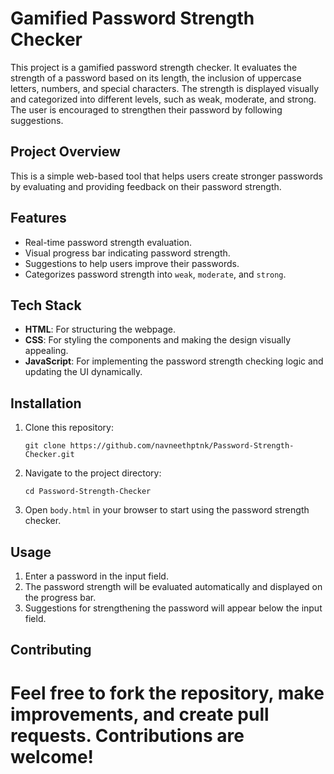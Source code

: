 # Gamified Password Strength Checker

This project is a gamified password strength checker. It evaluates the strength of a password based on its length, the inclusion of uppercase letters, numbers, and special characters. The strength is displayed visually and categorized into different levels, such as weak, moderate, and strong. The user is encouraged to strengthen their password by following suggestions.

## Project Overview

This is a simple web-based tool that helps users create stronger passwords by evaluating and providing feedback on their password strength.

## Features

- Real-time password strength evaluation.
- Visual progress bar indicating password strength.
- Suggestions to help users improve their passwords.
- Categorizes password strength into `weak`, `moderate`, and `strong`.

## Tech Stack

- **HTML**: For structuring the webpage.
- **CSS**: For styling the components and making the design visually appealing.
- **JavaScript**: For implementing the password strength checking logic and updating the UI dynamically.

## Installation

1. Clone this repository:

   ```
   git clone https://github.com/navneethptnk/Password-Strength-Checker.git
   ```

2. Navigate to the project directory:

   ```
   cd Password-Strength-Checker
   ```

3. Open `body.html` in your browser to start using the password strength checker.

## Usage

1. Enter a password in the input field.
2. The password strength will be evaluated automatically and displayed on the progress bar.
3. Suggestions for strengthening the password will appear below the input field.

## Contributing

Feel free to fork the repository, make improvements, and create pull requests. Contributions are welcome!
=============================================================================================================
